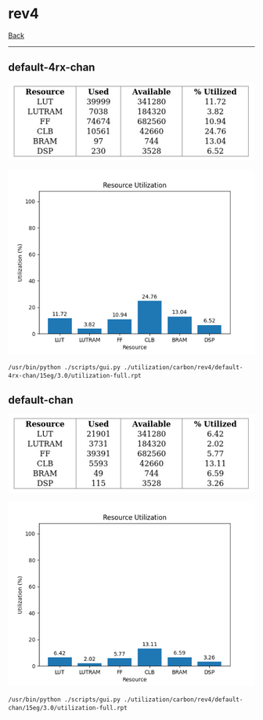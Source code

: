 # rev4

[Back](<../carbon.md>)

---

## default-4rx-chan

<p align="center">
	<img src="../../../../images/carbon/rev4/default-4rx-chan/15eg/3.0/table.jpg" />
</p>

<p align="center">
	<img src="../../../../images/carbon/rev4/default-4rx-chan/15eg/3.0/graph.png" />
</p>

`/usr/bin/python ./scripts/gui.py ./utilization/carbon/rev4/default-4rx-chan/15eg/3.0/utilization-full.rpt`

## default-chan

<p align="center">
	<img src="../../../../images/carbon/rev4/default-chan/15eg/3.0/table.jpg" />
</p>

<p align="center">
	<img src="../../../../images/carbon/rev4/default-chan/15eg/3.0/graph.png" />
</p>

`/usr/bin/python ./scripts/gui.py ./utilization/carbon/rev4/default-chan/15eg/3.0/utilization-full.rpt`

